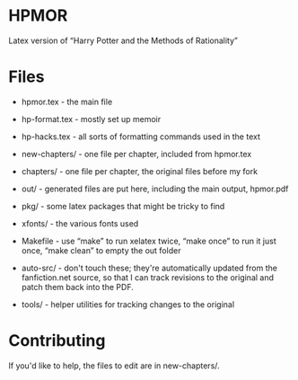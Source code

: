 HPMOR
=====

Latex version of “Harry Potter and the Methods of Rationality”

Files
=====

* hpmor.tex - the main file
* hp-format.tex - mostly set up memoir
* hp-hacks.tex - all sorts of formatting commands used in the text
* new-chapters/ - one file per chapter, included from hpmor.tex
* chapters/ - one file per chapter, the original files before my fork
* out/ - generated files are put here, including the main output, hpmor.pdf
* pkg/ - some latex packages that might be tricky to find
* xfonts/ - the various fonts used
* Makefile - use “make” to run xelatex twice, “make once” to run it just once, “make clean” to empty the out folder

* auto-src/ - don't touch these; they're automatically updated from the fanfiction.net source, so that I can track revisions to the original and patch them back into the PDF.
* tools/ - helper utilities for tracking changes to the original

Contributing
============

If you'd like to help, the files to edit are in new-chapters/. 
